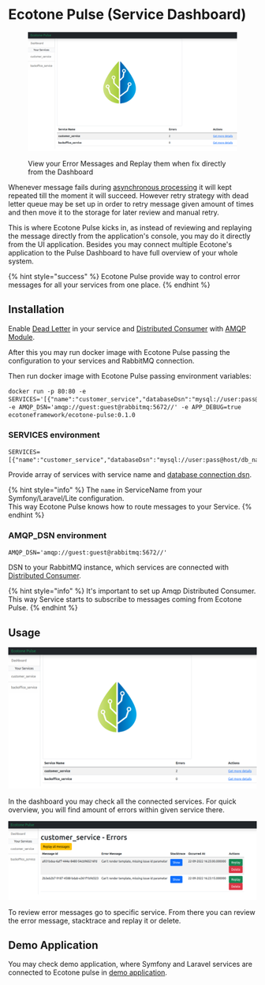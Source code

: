 # Ecotone Pulse (Service Dashboard)

<figure><img src="../../.gitbook/assets/Screenshot from 2022-09-23 21-11-16 (2).png" alt=""><figcaption><p>View your Error Messages and Replay them when fix directly from the Dashboard</p></figcaption></figure>

Whenever message fails during [asynchronous processing](../asynchronous-handling/) it will kept repeated till the moment it will succeed. However retry strategy with dead letter queue may be set up in order to retry message given amount of times and then move it to the storage for later review and manual retry.

This is where Ecotone Pulse kicks in, as instead of reviewing and replaying the message directly from the application's console, you may do it directly from the UI application. Besides you may connect multiple Ecotone's application to the Pulse Dashboard to have full overview of your whole system.

{% hint style="success" %}
Ecotone Pulse provide way to control error messages for all your services from one place.
{% endhint %}

## Installation

Enable [Dead Letter](resiliency/error-channel-and-dead-letter.md) in your service and [Distributed Consumer](../../modules/amqp-support-rabbitmq.md#distributed-consumer) with [AMQP Module](../../modules/amqp-support-rabbitmq.md#installation).

After this you may run docker image with Ecotone Pulse passing the configuration to your services and RabbitMQ connection.

Then run docker image with Ecotone Pulse passing environment variables:

```
docker run -p 80:80 -e SERVICES='[{"name":"customer_service","databaseDsn":"mysql://user:pass@host/db_name"}]' -e AMQP_DSN='amqp://guest:guest@rabbitmq:5672//' -e APP_DEBUG=true ecotoneframework/ecotone-pulse:0.1.0
```

### SERVICES environment

```
SERVICES=[{"name":"customer_service","databaseDsn":"mysql://user:pass@host/db_name"}]
```

Provide array of services with service name and [database connection dsn](../../modules/dbal-support.md#installation).

{% hint style="info" %}
The `name` in ServiceName from your Symfony/Laravel/Lite configuration.\
This way Ecotone Pulse knows how to route messages to your Service.
{% endhint %}

### AMQP\_DSN environment

```
AMQP_DSN='amqp://guest:guest@rabbitmq:5672//'
```

DSN to your RabbitMQ instance, which services are connected with [Distributed Consumer](../../modules/amqp-support-rabbitmq.md#distributed-consumer).

{% hint style="info" %}
It's important to set up Amqp Distributed Consumer. This way Service starts to subscribe to messages coming from Ecotone Pulse.
{% endhint %}

## Usage

![](<../../.gitbook/assets/Screenshot from 2022-09-23 21-11-16.png>)

In the dashboard you may check all the connected services. For quick overview, you will find amount of errors within given service there.

![](<../../.gitbook/assets/Screenshot from 2022-09-23 21-11-22.png>)

To review error messages go to specific service. From there you can review the error message, stacktrace and replay it or delete.

## Demo Application

You may check demo application, where Symfony and Laravel services are connected to Ecotone pulse in [demo application](https://github.com/ecotoneframework/php-ddd-cqrs-event-sourcing-symfony-laravel-ecotone).
